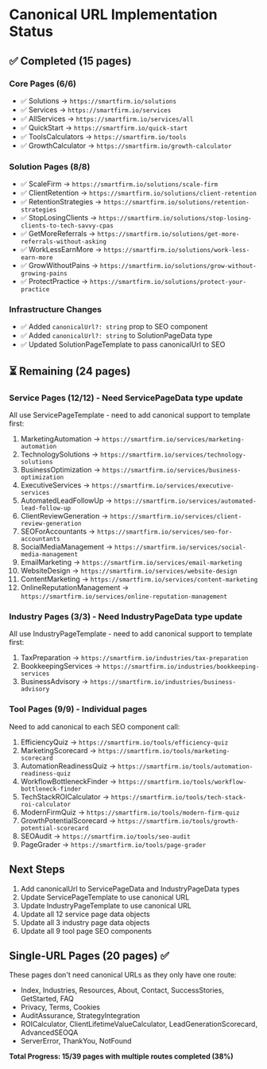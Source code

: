 # Canonical URL Implementation Status

## ✅ Completed (15 pages)

### Core Pages (6/6)
- ✅ Solutions → `https://smartfirm.io/solutions`
- ✅ Services → `https://smartfirm.io/services`
- ✅ AllServices → `https://smartfirm.io/services/all`
- ✅ QuickStart → `https://smartfirm.io/quick-start`
- ✅ ToolsCalculators → `https://smartfirm.io/tools`
- ✅ GrowthCalculator → `https://smartfirm.io/growth-calculator`

### Solution Pages (8/8)
- ✅ ScaleFirm → `https://smartfirm.io/solutions/scale-firm`
- ✅ ClientRetention → `https://smartfirm.io/solutions/client-retention`
- ✅ RetentionStrategies → `https://smartfirm.io/solutions/retention-strategies`
- ✅ StopLosingClients → `https://smartfirm.io/solutions/stop-losing-clients-to-tech-savvy-cpas`
- ✅ GetMoreReferrals → `https://smartfirm.io/solutions/get-more-referrals-without-asking`
- ✅ WorkLessEarnMore → `https://smartfirm.io/solutions/work-less-earn-more`
- ✅ GrowWithoutPains → `https://smartfirm.io/solutions/grow-without-growing-pains`
- ✅ ProtectPractice → `https://smartfirm.io/solutions/protect-your-practice`

### Infrastructure Changes
- ✅ Added `canonicalUrl?: string` prop to SEO component
- ✅ Added `canonicalUrl?: string` to SolutionPageData type
- ✅ Updated SolutionPageTemplate to pass canonicalUrl to SEO

## ⏳ Remaining (24 pages)

### Service Pages (12/12) - Need ServicePageData type update
All use ServicePageTemplate - need to add canonical support to template first:

1. MarketingAutomation → `https://smartfirm.io/services/marketing-automation`
2. TechnologySolutions → `https://smartfirm.io/services/technology-solutions`
3. BusinessOptimization → `https://smartfirm.io/services/business-optimization`
4. ExecutiveServices → `https://smartfirm.io/services/executive-services`
5. AutomatedLeadFollowUp → `https://smartfirm.io/services/automated-lead-follow-up`
6. ClientReviewGeneration → `https://smartfirm.io/services/client-review-generation`
7. SEOForAccountants → `https://smartfirm.io/services/seo-for-accountants`
8. SocialMediaManagement → `https://smartfirm.io/services/social-media-management`
9. EmailMarketing → `https://smartfirm.io/services/email-marketing`
10. WebsiteDesign → `https://smartfirm.io/services/website-design`
11. ContentMarketing → `https://smartfirm.io/services/content-marketing`
12. OnlineReputationManagement → `https://smartfirm.io/services/online-reputation-management`

### Industry Pages (3/3) - Need IndustryPageData type update
All use IndustryPageTemplate - need to add canonical support to template first:

1. TaxPreparation → `https://smartfirm.io/industries/tax-preparation`
2. BookkeepingServices → `https://smartfirm.io/industries/bookkeeping-services`
3. BusinessAdvisory → `https://smartfirm.io/industries/business-advisory`

### Tool Pages (9/9) - Individual pages
Need to add canonical to each SEO component call:

1. EfficiencyQuiz → `https://smartfirm.io/tools/efficiency-quiz`
2. MarketingScorecard → `https://smartfirm.io/tools/marketing-scorecard`
3. AutomationReadinessQuiz → `https://smartfirm.io/tools/automation-readiness-quiz`
4. WorkflowBottleneckFinder → `https://smartfirm.io/tools/workflow-bottleneck-finder`
5. TechStackROICalculator → `https://smartfirm.io/tools/tech-stack-roi-calculator`
6. ModernFirmQuiz → `https://smartfirm.io/tools/modern-firm-quiz`
7. GrowthPotentialScorecard → `https://smartfirm.io/tools/growth-potential-scorecard`
8. SEOAudit → `https://smartfirm.io/tools/seo-audit`
9. PageGrader → `https://smartfirm.io/tools/page-grader`

## Next Steps

1. Add canonicalUrl to ServicePageData and IndustryPageData types
2. Update ServicePageTemplate to use canonical URL
3. Update IndustryPageTemplate to use canonical URL
4. Update all 12 service page data objects
5. Update all 3 industry page data objects
6. Update all 9 tool page SEO components

## Single-URL Pages (20 pages) ✅
These pages don't need canonical URLs as they only have one route:
- Index, Industries, Resources, About, Contact, SuccessStories, GetStarted, FAQ
- Privacy, Terms, Cookies
- AuditAssurance, StrategyIntegration
- ROICalculator, ClientLifetimeValueCalculator, LeadGenerationScorecard, AdvancedSEOQA
- ServerError, ThankYou, NotFound

**Total Progress: 15/39 pages with multiple routes completed (38%)**
